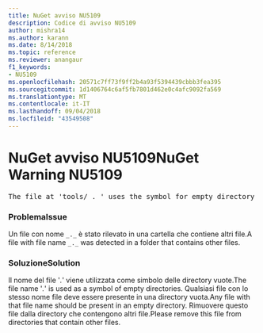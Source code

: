 ```yaml
---
title: NuGet avviso NU5109
description: Codice di avviso NU5109
author: mishra14
ms.author: karann
ms.date: 8/14/2018
ms.topic: reference
ms.reviewer: anangaur
f1_keywords:
- NU5109
ms.openlocfilehash: 20571c7ff73f9ff2b4a93f5394439cbbb3fea395
ms.sourcegitcommit: 1d1406764c6af5fb7801d462e0c4afc9092fa569
ms.translationtype: MT
ms.contentlocale: it-IT
ms.lasthandoff: 09/04/2018
ms.locfileid: "43549508"
---
```

# <a name="nuget-warning-nu5109"></a><span data-ttu-id="579b0-103">NuGet avviso NU5109</span><span class="sxs-lookup"><span data-stu-id="579b0-103">NuGet Warning NU5109</span></span>
<pre>The file at 'tools/_._' uses the symbol for empty directory '_._', but it is present in a directory that contains other files. Please remove this file from directories that contain other files.</pre>

### <a name="issue"></a><span data-ttu-id="579b0-104">Problema</span><span class="sxs-lookup"><span data-stu-id="579b0-104">Issue</span></span>

<span data-ttu-id="579b0-105">Un file con nome `_._` è stato rilevato in una cartella che contiene altri file.</span><span class="sxs-lookup"><span data-stu-id="579b0-105">A file with file name `_._` was detected in a folder that contains other files.</span></span>


### <a name="solution"></a><span data-ttu-id="579b0-106">Soluzione</span><span class="sxs-lookup"><span data-stu-id="579b0-106">Solution</span></span>

 <span data-ttu-id="579b0-107">Il nome del file '_._' viene utilizzata come simbolo delle directory vuote.</span><span class="sxs-lookup"><span data-stu-id="579b0-107">The file name '_._' is used as a symbol of empty directories.</span></span> <span data-ttu-id="579b0-108">Qualsiasi file con lo stesso nome file deve essere presente in una directory vuota.</span><span class="sxs-lookup"><span data-stu-id="579b0-108">Any file with that file name should be present in an empty directory.</span></span> <span data-ttu-id="579b0-109">Rimuovere questo file dalla directory che contengono altri file.</span><span class="sxs-lookup"><span data-stu-id="579b0-109">Please remove this file from directories that contain other files.</span></span>

